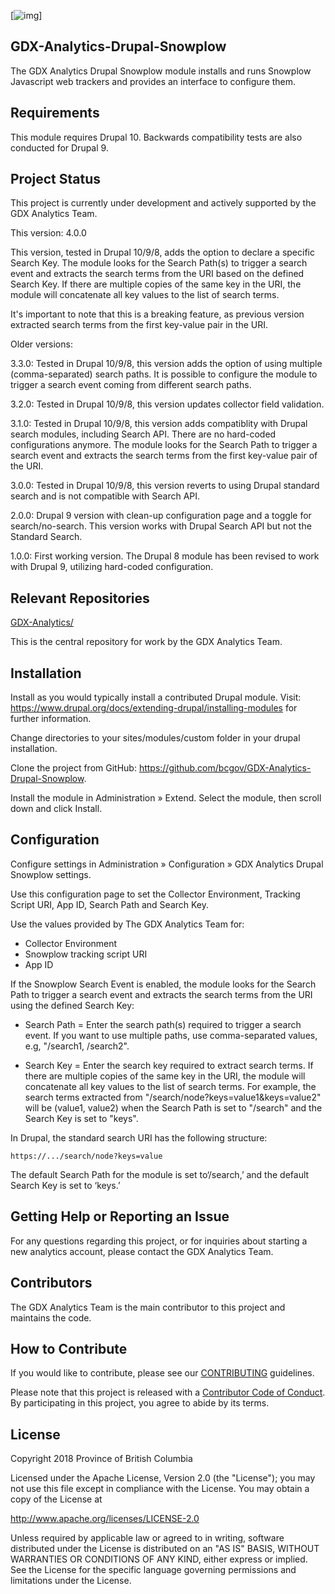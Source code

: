 [![img](https://img.shields.io/badge/Lifecycle-Experimental-339999)]
## GDX-Analytics-Drupal-Snowplow

The GDX Analytics Drupal Snowplow module installs and runs Snowplow 
Javascript web trackers and provides an interface to configure them.
  
## Requirements  

This module requires Drupal 10. Backwards compatibility tests are also conducted for Drupal 9.

## Project Status

This project is currently under development and actively supported by the GDX Analytics Team.

This version: 4.0.0

This version, tested in Drupal 10/9/8, adds the option to declare a specific Search Key. The module looks for the Search Path(s) to trigger a search event and extracts the search terms from the URI based on the defined Search Key. If there are multiple copies of the same key in the URI, the module will concatenate all key values to the list of search terms.

It's important to note that this is a breaking feature, as previous version extracted search terms from the first key-value pair in the URI.

Older versions:

3.3.0: Tested in Drupal 10/9/8, this version adds the option of using multiple (comma-separated) search paths. It is possible to configure the module to trigger a search event coming from different search paths.

3.2.0: Tested in Drupal 10/9/8, this version updates collector field validation.

3.1.0: Tested in Drupal 10/9/8, this version adds compatiblity with Drupal search modules, including Search API. There are no hard-coded configurations anymore. The module looks for the Search Path to trigger a search event and extracts the search terms from the first key-value pair of the URI.

3.0.0: Tested in Drupal 10/9/8, this version reverts to using Drupal standard search and is not compatible with Search API.

2.0.0: Drupal 9 version with clean-up configuration page and a toggle for search/no-search. This version works with Drupal Search API but not the Standard Search.

1.0.0: First working version. The Drupal 8 module has been revised to work with Drupal 9, utilizing hard-coded configuration.
  

## Relevant Repositories
[GDX-Analytics/](https://github.com/bcgov/GDX-Analytics/)

This is the central repository for work by the GDX Analytics Team.

## Installation
 
Install as you would typically install a contributed Drupal module. Visit: https://www.drupal.org/docs/extending-drupal/installing-modules for further information.

Change directories to your sites/modules/custom folder in your drupal installation.
  
Clone the project from GitHub: https://github.com/bcgov/GDX-Analytics-Drupal-Snowplow.
  
Install the module in Administration » Extend. Select the module, then scroll down and click Install.

## Configuration

Configure settings in Administration » Configuration » GDX Analytics Drupal Snowplow settings.
    
Use this configuration page to set the Collector Environment, Tracking Script URI, App ID, Search Path and Search Key.

Use the values provided by The GDX Analytics Team for:

- Collector Environment
- Snowplow tracking script URI
- App ID

If the Snowplow Search Event is enabled, the module looks for the Search Path to trigger a search event and extracts the search terms from the URI using the defined Search Key:

- Search Path = Enter the search path(s) required to trigger a search event. If you want to use multiple paths, use comma-separated values, e.g, "/search1, /search2".

- Search Key = Enter the search key required to extract search terms. If there are multiple copies of the same key in the URI, the module will concatenate all key values to the list of search terms. For example, the search terms extracted from "/search/node?keys=value1&keys=value2" will be (value1, value2) when the Search Path is set to "/search" and the Search Key is set to "keys".

In Drupal, the standard search URI has the following structure:

```https://.../search/node?keys=value```

The default Search Path for the module is set to‘/search,’ and the default Search Key is set to ‘keys.’ 

## Getting Help or Reporting an Issue
 
For any questions regarding this project, or for inquiries about starting a new analytics account, please contact the GDX Analytics Team.

## Contributors

The GDX Analytics Team is the main contributor to this project and maintains the code.

## How to Contribute

If you would like to contribute, please see our [CONTRIBUTING](CONTRIBUTING.md) guidelines.

Please note that this project is released with a [Contributor Code of Conduct](CODE_OF_CONDUCT.md). By participating in this project, you agree to abide by its terms.

## License

Copyright 2018 Province of British Columbia

Licensed under the Apache License, Version 2.0 (the "License");
you may not use this file except in compliance with the License.
You may obtain a copy of the License at

   http://www.apache.org/licenses/LICENSE-2.0

Unless required by applicable law or agreed to in writing, software
distributed under the License is distributed on an "AS IS" BASIS,
WITHOUT WARRANTIES OR CONDITIONS OF ANY KIND, either express or implied.
See the License for the specific language governing permissions and limitations under the License.
